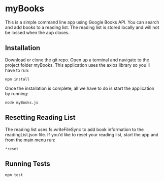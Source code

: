 # myBooks
This is a simple command line app using Google Books API. You can search and add books to a reading list. The reading list is stored locally and will not be lossed when the app closes.

## Installation
Download or clone the git repo. Open up a terminal and navigate to the project folder myBooks. This application uses the axios library so you'll have to run:
```
npm install
```
Once the installation is complete, all we have to do is start the application by running:
```
node myBooks.js
```

## Resetting Reading List
The reading list uses fs.writeFileSync to add book information to the readingList.json file. If you'd like to reset your reading list, start the app and from the main menu run:
```
*reset
```

## Running Tests
```
npm test
```
